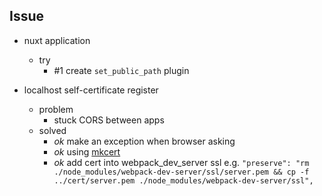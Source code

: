 
## Issue
- nuxt application
    - try
        - #1 create `set_public_path` plugin
    
- localhost self-certificate register
    - problem
        - stuck CORS between apps
    - solved
        - _ok_ make an exception when browser asking
        - _ok_ using [mkcert](https://github.com/FiloSottile/mkcert)
        - _ok_ add cert into webpack_dev_server ssl e.g. `"preserve": "rm ./node_modules/webpack-dev-server/ssl/server.pem && cp -f ../cert/server.pem ./node_modules/webpack-dev-server/ssl",`
